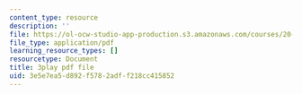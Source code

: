 ```yaml
---
content_type: resource
description: ''
file: https://ol-ocw-studio-app-production.s3.amazonaws.com/courses/20-219-becoming-the-next-bill-nye-writing-and-hosting-the-educational-show-january-iap-2015/3e5e7ea5d892f5782adff218cc415852_Ui2q2uoA-_g.pdf
file_type: application/pdf
learning_resource_types: []
resourcetype: Document
title: 3play pdf file
uid: 3e5e7ea5-d892-f578-2adf-f218cc415852
---
```


